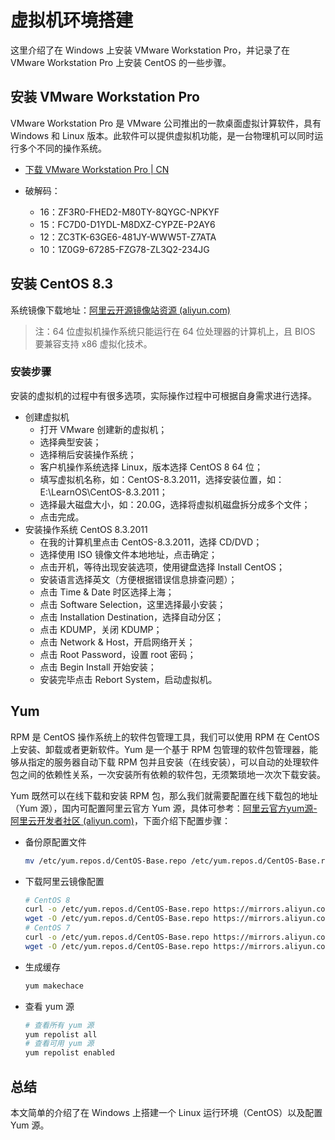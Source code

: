 # 虚拟机环境搭建

这里介绍了在 Windows 上安装 VMware Workstation Pro，并记录了在 VMware Workstation Pro 上安装 CentOS 的一些步骤。

## 安装 VMware Workstation Pro

VMware Workstation Pro 是 VMware 公司推出的一款桌面虚拟计算软件，具有 Windows 和 Linux 版本。此软件可以提供虚拟机功能，是一台物理机可以同时运行多个不同的操作系统。

- [下载 VMware Workstation Pro | CN](https://www.vmware.com/cn/products/workstation-pro/workstation-pro-evaluation.html)

- 破解码：

  - 16：ZF3R0-FHED2-M80TY-8QYGC-NPKYF
  - 15：FC7D0-D1YDL-M8DXZ-CYPZE-P2AY6
  - 12：ZC3TK-63GE6-481JY-WWW5T-Z7ATA
  - 10：1Z0G9-67285-FZG78-ZL3Q2-234JG

## 安装 CentOS 8.3

系统镜像下载地址：[阿里云开源镜像站资源 (aliyun.com)](https://mirrors.aliyun.com/centos)

> 注：64 位虚拟机操作系统只能运行在 64 位处理器的计算机上，且 BIOS 要兼容支持 x86 虚拟化技术。

### 安装步骤 

安装的虚拟机的过程中有很多选项，实际操作过程中可根据自身需求进行选择。

- 创建虚拟机
  - 打开 VMware 创建新的虚拟机；
  - 选择典型安装；
  - 选择稍后安装操作系统；
  - 客户机操作系统选择 Linux，版本选择 CentOS 8 64 位；
  - 填写虚拟机名称，如：CentOS-8.3.2011，选择安装位置，如：E:\LearnOS\CentOS-8.3.2011；
  - 选择最大磁盘大小，如：20.0G，选择将虚拟机磁盘拆分成多个文件；
  - 点击完成。
- 安装操作系统 CentOS 8.3.2011
  - 在我的计算机里点击 CentOS-8.3.2011，选择 CD/DVD；
  - 选择使用 ISO 镜像文件本地地址，点击确定；
  - 点击开机，等待出现安装选项，使用键盘选择 Install CentOS；
  - 安装语言选择英文（方便根据错误信息排查问题）；
  - 点击 Time & Date 时区选择上海；
  - 点击 Software Selection，这里选择最小安装；
  - 点击 Installation Destination，选择自动分区；
  - 点击 KDUMP，关闭 KDUMP；
  - 点击 Network & Host，开启网络开关；
  - 点击 Root Password，设置 root 密码；
  - 点击 Begin Install 开始安装；
  - 安装完毕点击 Rebort System，启动虚拟机。

## Yum

RPM 是 CentOS 操作系统上的软件包管理工具，我们可以使用 RPM 在 CentOS 上安装、卸载或者更新软件。Yum 是一个基于 RPM 包管理的软件包管理器，能够从指定的服务器自动下载 RPM 包并且安装（在线安装），可以自动的处理软件包之间的依赖性关系，一次安装所有依赖的软件包，无须繁琐地一次次下载安装。

Yum 既然可以在线下载和安装 RPM 包，那么我们就需要配置在线下载包的地址（Yum 源），国内可配置阿里云官方 Yum 源，具体可参考：[阿里云官方yum源-阿里云开发者社区 (aliyun.com)](https://developer.aliyun.com/article/675241)，下面介绍下配置步骤：

- 备份原配置文件

  ```bash
  mv /etc/yum.repos.d/CentOS-Base.repo /etc/yum.repos.d/CentOS-Base.repo.backup
  ```

- 下载阿里云镜像配置

  ```bash
  # CentOS 8
  curl -o /etc/yum.repos.d/CentOS-Base.repo https://mirrors.aliyun.com/repo/Centos-8.repo
  wget -O /etc/yum.repos.d/CentOS-Base.repo https://mirrors.aliyun.com/repo/Centos-8.repo
  # CentOS 7
  curl -o /etc/yum.repos.d/CentOS-Base.repo https://mirrors.aliyun.com/repo/Centos-7.repo
  wget -O /etc/yum.repos.d/CentOS-Base.repo https://mirrors.aliyun.com/repo/Centos-7.repo
  ```

- 生成缓存

  ```bash
  yum makechace
  ```

- 查看 yum 源

  ```bash
  # 查看所有 yum 源
  yum repolist all
  # 查看可用 yum 源
  yum repolist enabled
  ```

## 总结

本文简单的介绍了在 Windows 上搭建一个 Linux 运行环境（CentOS）以及配置 Yum 源。

